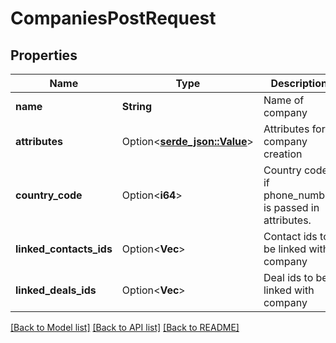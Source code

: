 # CompaniesPostRequest

## Properties

Name | Type | Description | Notes
------------ | ------------- | ------------- | -------------
**name** | **String** | Name of company | 
**attributes** | Option<[**serde_json::Value**](.md)> | Attributes for company creation | [optional]
**country_code** | Option<**i64**> | Country code if phone_number is passed in attributes. | [optional]
**linked_contacts_ids** | Option<**Vec<i64>**> | Contact ids to be linked with company | [optional]
**linked_deals_ids** | Option<**Vec<String>**> | Deal ids to be linked with company | [optional]

[[Back to Model list]](../README.md#documentation-for-models) [[Back to API list]](../README.md#documentation-for-api-endpoints) [[Back to README]](../README.md)


